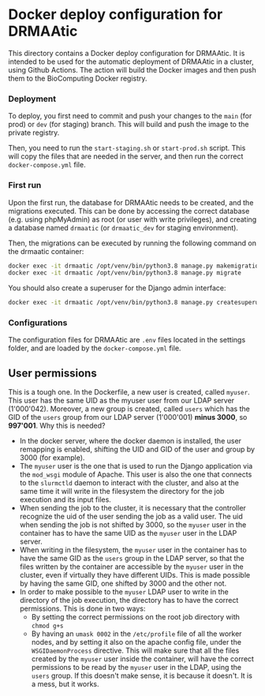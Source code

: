 # Docker deploy configuration for DRMAAtic

This directory contains a Docker deploy configuration for DRMAAtic. It is intended to be used for the 
automatic deployment of DRMAAtic in a cluster, using Github Actions.
The action will build the Docker images and then push them to the BioComputing Docker registry.

### Deployment

To deploy, you first need to commit and push your changes to the `main` (for prod) or `dev` (for staging) branch. 
This will build and push the image to the private registry.

Then, you need to run the `start-staging.sh` or `start-prod.sh` script. This will copy the files that are needed 
in the server, and then run the correct `docker-compose.yml` file.

### First run

Upon the first run, the database for DRMAAtic needs to be created, and the migrations executed.
This can be done by accessing the correct database (e.g. using phpMyAdmin) as root (or user with write privileges), and
creating a database named `drmaatic` (or `drmaatic_dev` for staging environment).

Then, the migrations can be executed by running the following command on the drmaatic container:

```bash
docker exec -it drmaatic /opt/venv/bin/python3.8 manage.py makemigrations
docker exec -it drmaatic /opt/venv/bin/python3.8 manage.py migrate
```

You should also create a superuser for the Django admin interface:

```bash
docker exec -it drmaatic /opt/venv/bin/python3.8 manage.py createsuperuser
```

### Configurations
The configuration files for DRMAAtic are `.env` files located in the settings folder, and are loaded by
the `docker-compose.yml` file.


## User permissions

This is a tough one. In the Dockerfile, a new user is created, called `myuser`. This user has the same UID as the 
myuser user from our LDAP server (1'000'042). Moreover, a new group is created, called `users` which has 
the GID of the `users` group from our LDAP server (1'000'001) **minus 3000**, so **997'001**.
Why this is needed?
* In the docker server, where the docker daemon is installed, the user remapping is enabled, shifting the UID and GID of
  the user and group by 3000 (for example).
* The `myuser` user is the one that is used to run the Django application via the `mod_wsgi` module of Apache. This user
  is also the one that connects to the `slurmctld` daemon to interact with the cluster, and also at the same time it will
  write in the filesystem the directory for the job execution and its input files. 
* When sending the job to the cluster, it is necessary that the controller recognize the uid of the user sending the job
  as a valid user. The uid when sending the job is not shifted by 3000, so the `myuser` user in the container has to have
  the same UID as the `myuser` user in the LDAP server.
* When writing in the filesystem, the `myuser` user in the container has to have the same GID as the `users` group in the
  LDAP server, so that the files written by the container are accessible by the `myuser` user in the cluster, even if
  virtually they have different UIDs. This is made possible by having the same GID, one shifted by 3000 and the other not.
* In order to make possible to the `myuser` LDAP user to write in the directory of the job execution, the directory has
  to have the correct permissions. This is done in two ways:
  * By setting the correct permissions on the root job directory with `chmod g+s`
  * By having an `umask 0002` in the `/etc/profile` file of all the worker nodes, and by setting it also on the apache 
    config file, under the `WSGIDaemonProcess` directive. This will make sure that all the files created by the `myuser`
    user inside the container, will have the correct permissions to be read by the `myuser` user in the LDAP, using the
    `users` group.
If this doesn't make sense, it is because it doesn't. It is a mess, but it works.
